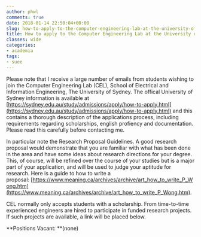 ```yaml
---
author: phwl
comments: true
date: 2018-01-14 22:50:04+00:00
slug: how-to-apply-to-the-computer-engineering-lab-at-the-university-of-sydney
title: How to apply to the Computer Engineering Lab at the University of Sydney
classes: wide
categories:
- academia
tags:
- suee
---
```


Please note that I receive a large number of emails from students wishing to join the Computer Engineering Lab (CEL), School of Electrical and Information Engineering, The University of Sydney. The offical University of Sydney information is available at [https://sydney.edu.au/study/admissions/apply/how-to-apply.html](https://sydney.edu.au/study/admissions/apply/how-to-apply.html) and this contains a thorough description of the applications process, including requirements regarding scholarships, english profiency and documentation. Please read this carefully before contacting me.

In particular note the Research Proposal Guidelines. A good research proposal would demonstrate that you are familiar with what has been done in the area and have some ideas about research directions for your degree. This, of course, will be refined over the course of your studies but is a major part of your application, and will be used to judge your aptitude for research. Here is a guide to how to write a proposal: [https://www.meaning.ca/archives/archive/art_how_to_write_P_Wong.htm](https://www.meaning.ca/archives/archive/art_how_to_write_P_Wong.htm).

CEL normally only accepts students with a scholarship. From time-to-time experienced engineers are hired to participate in funded research projects. If such projects are available, a link will be placed below.

**Positions Vacant: **(none)
